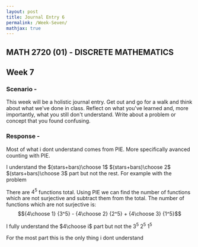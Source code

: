 ```yaml
---
layout: post
title: Journal Entry 6
permalink: /Week-Seven/
mathjax: true
---
```


## MATH 2720 (01) - DISCRETE MATHEMATICS

## Week 7

### Scenario -

This week will be a holistic journal entry. Get out and go for a walk and think about what we've done in class. Reflect on what you've learned and, more importantly, what you still don't understand. Write about a problem or concept that you found confusing.

### Response -

Most of what i dont understand comes from PIE. More specifically avanced counting with PIE.

I understand the $(stars+bars)\choose 1$ $(stars+bars)\choose 2$ $(stars+bars)\choose 3$ part but not the rest. For example with the problem

There are $4^5$ functions total. Using PIE we can find the number of functions which are not surjective and subtract them from the total. The number of functions which are not surjective is:
$${4\choose 1} {3^5} - {4\choose 2} {2^5} + {4\choose 3} {1^5}$$

I fully understand the $4\choose i$ part but not the ${3^5}$ ${2^5}$ ${1^5}$

For the most part this is the only thing i dont understand
